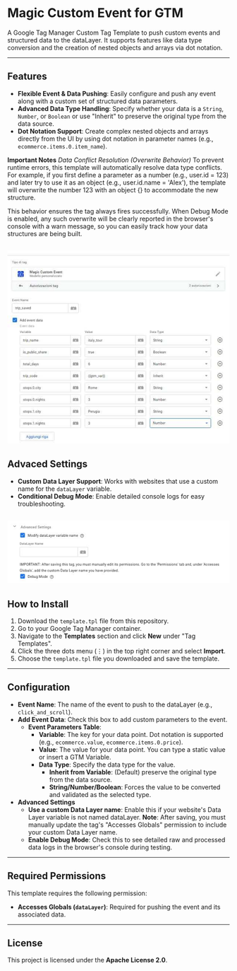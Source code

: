 # Magic Custom Event for GTM

A Google Tag Manager Custom Tag Template to push custom events and structured data to the dataLayer. It supports features like data type conversion and the creation of nested objects and arrays via dot notation.

---
## Features

-   **Flexible Event & Data Pushing**: Easily configure and push any event along with a custom set of structured data parameters.
-   **Advanced Data Type Handling**: Specify whether your data is a `String`, `Number`, or `Boolean` or use "Inherit" to preserve the original type from the data source.
-   **Dot Notation Support**: Create complex nested objects and arrays directly from the UI by using dot notation in parameter names (e.g., `ecommerce.items.0.item_name`).

**Important Notes**
*Data Conflict Resolution (Overwrite Behavior)*
To prevent runtime errors, this template will automatically resolve data type conflicts. For example, if you first define a parameter as a number (e.g., user.id = 123) and later try to use it as an object (e.g., user.id.name = 'Alex'), the template will overwrite the number 123 with an object {} to accommodate the new structure.

This behavior ensures the tag always fires successfully. When Debug Mode is enabled, any such overwrite will be clearly reported in the browser's console with a warn message, so you can easily track how your data structures are being built.

![Example](images/gtm-magic-custom-event-tag-settings.jpg)
---
## Advaced Settings
-   **Custom Data Layer Support**: Works with websites that use a custom name for the `dataLayer` variable.
-   **Conditional Debug Mode**: Enable detailed console logs for easy troubleshooting.

![Example](images/gtm-magic-custom-event-tag-advanced-settings.jpg)
---
## How to Install

1.  Download the `template.tpl` file from this repository.
2.  Go to your Google Tag Manager container.
3.  Navigate to the **Templates** section and click **New** under "Tag Templates".
4.  Click the three dots menu (⋮) in the top right corner and select **Import**.
5.  Choose the `template.tpl` file you downloaded and save the template.

---
## Configuration

-   **Event Name**: The name of the event to push to the dataLayer (e.g., `click_and_scroll`).
-   **Add Event Data**: Check this box to add custom parameters to the event.
    -   **Event Parameters Table**:
        -   **Variable**: The key for your data point. Dot notation is supported (e.g., `ecommerce.value`, `ecommerce.items.0.price`).
        -   **Value**: The value for your data point. You can type a static value or insert a GTM Variable.
        -   **Data Type**: Specify the data type for the value.
            -   **Inherit from Variable**: (Default) preserve the original type from the data source.
            -   **String/Number/Boolean**: Forces the value to be converted and validated as the selected type.
-   **Advanced Settings**
    -   **Use a custom Data Layer name**: Enable this if your website's Data Layer variable is not named dataLayer. **Note**: After saving, you must manually update the tag's "Accesses Globals" permission to include your custom Data Layer name.
    -   **Enable Debug Mode**: Check this to see detailed raw and processed data logs in the browser's console during testing.

---
## Required Permissions

This template requires the following permission:

-   **Accesses Globals (`dataLayer`)**: Required for pushing the event and its associated data.

---
## License

This project is licensed under the **Apache License 2.0**.

